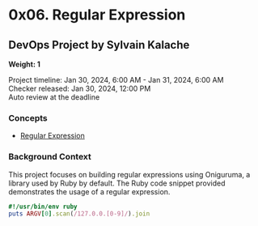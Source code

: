 # 0x06. Regular Expression

## DevOps Project by Sylvain Kalache

**Weight: 1**

Project timeline: Jan 30, 2024, 6:00 AM - Jan 31, 2024, 6:00 AM  
Checker released: Jan 30, 2024, 12:00 PM  
Auto review at the deadline

### Concepts
- [Regular Expression](https://rubular.com/)
  
### Background Context

This project focuses on building regular expressions using Oniguruma, a library used by Ruby by default. The Ruby code snippet provided demonstrates the usage of a regular expression.

```ruby
#!/usr/bin/env ruby
puts ARGV[0].scan(/127.0.0.[0-9]/).join
